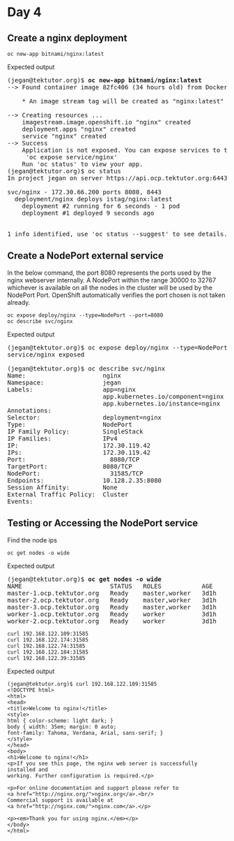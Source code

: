 # Day 4

## Create a nginx deployment
```
oc new-app bitnami/nginx:latest
```

Expected output
<pre>
(jegan@tektutor.org)$ <b>oc new-app bitnami/nginx:latest</b>
--> Found container image 82fc406 (34 hours old) from Docker Hub for "bitnami/nginx:latest"

    * An image stream tag will be created as "nginx:latest" that will track this image

--> Creating resources ...
    imagestream.image.openshift.io "nginx" created
    deployment.apps "nginx" created
    service "nginx" created
--> Success
    Application is not exposed. You can expose services to the outside world by executing one or more of the commands below:
     'oc expose service/nginx' 
    Run 'oc status' to view your app.
(jegan@tektutor.org)$ oc status
In project jegan on server https://api.ocp.tektutor.org:6443

svc/nginx - 172.30.66.200 ports 8080, 8443
  deployment/nginx deploys istag/nginx:latest 
    deployment #2 running for 6 seconds - 1 pod
    deployment #1 deployed 9 seconds ago


1 info identified, use 'oc status --suggest' to see details.
</pre>

## Create a NodePort external service
In the below command, the port 8080 represents the ports used by the nginx webserver internally.
A NodePort within the range 30000 to 32767 whichever is available on all the nodes in the cluster will be used by the NodePort Port.  OpenShift automatically verifies the port chosen is not taken already.
```
oc expose deploy/nginx --type=NodePort --port=8080
oc describe svc/nginx
```

Expected output
<pre>
(jegan@tektutor.org)$ oc expose deploy/nginx --type=NodePort --port=8080
service/nginx exposed

(jegan@tektutor.org)$ oc describe svc/nginx
Name:                     nginx
Namespace:                jegan
Labels:                   app=nginx
                          app.kubernetes.io/component=nginx
                          app.kubernetes.io/instance=nginx
Annotations:              <none>
Selector:                 deployment=nginx
Type:                     NodePort
IP Family Policy:         SingleStack
IP Families:              IPv4
IP:                       172.30.119.42
IPs:                      172.30.119.42
Port:                     <unset>  8080/TCP
TargetPort:               8080/TCP
NodePort:                 <unset>  31585/TCP
Endpoints:                10.128.2.35:8080
Session Affinity:         None
External Traffic Policy:  Cluster
Events:                   <none>
</pre>

## Testing or Accessing the NodePort service

Find the node ips
```
oc get nodes -o wide
```
Expected output
<pre>
(jegan@tektutor.org)$ <b>oc get nodes -o wide</b>
NAME                        STATUS   ROLES           AGE    VERSION            INTERNAL-IP       EXTERNAL-IP   OS-IMAGE                                                        KERNEL-VERSION                 CONTAINER-RUNTIME
master-1.ocp.tektutor.org   Ready    master,worker   3d1h   v1.23.12+6b34f32   <b>192.168.122.39</b>    <none>        Red Hat Enterprise Linux CoreOS 410.84.202210130022-0 (Ootpa)   4.18.0-305.62.1.el8_4.x86_64   cri-o://1.23.3-17.rhaos4.10.git016b1ca.el8
master-2.ocp.tektutor.org   Ready    master,worker   3d1h   v1.23.12+6b34f32   <b>192.168.122.184</b>   <none>        Red Hat Enterprise Linux CoreOS 410.84.202210130022-0 (Ootpa)   4.18.0-305.62.1.el8_4.x86_64   cri-o://1.23.3-17.rhaos4.10.git016b1ca.el8
master-3.ocp.tektutor.org   Ready    master,worker   3d1h   v1.23.12+6b34f32   <b>192.168.122.74</b>    <none>        Red Hat Enterprise Linux CoreOS 410.84.202210130022-0 (Ootpa)   4.18.0-305.62.1.el8_4.x86_64   cri-o://1.23.3-17.rhaos4.10.git016b1ca.el8
worker-1.ocp.tektutor.org   Ready    worker          3d1h   v1.23.12+6b34f32   <b>192.168.122.174</b>   <none>        Red Hat Enterprise Linux CoreOS 410.84.202210130022-0 (Ootpa)   4.18.0-305.62.1.el8_4.x86_64   cri-o://1.23.3-17.rhaos4.10.git016b1ca.el8
worker-2.ocp.tektutor.org   Ready    worker          3d1h   v1.23.12+6b34f32   <b>192.168.122.109</b>   <none>        Red Hat Enterprise Linux CoreOS 410.84.202210130022-0 (Ootpa)   4.18.0-305.62.1.el8_4.x86_64   cri-o://1.23.3-17.rhaos4.10.git016b1ca.el8
</pre>

```
curl 192.168.122.109:31585
curl 192.168.122.174:31585
curl 192.168.122.74:31585
curl 192.168.122.184:31585
curl 192.168.122.39:31585
```
Expected output
```
(jegan@tektutor.org)$ curl 192.168.122.109:31585
<!DOCTYPE html>
<html>
<head>
<title>Welcome to nginx!</title>
<style>
html { color-scheme: light dark; }
body { width: 35em; margin: 0 auto;
font-family: Tahoma, Verdana, Arial, sans-serif; }
</style>
</head>
<body>
<h1>Welcome to nginx!</h1>
<p>If you see this page, the nginx web server is successfully installed and
working. Further configuration is required.</p>

<p>For online documentation and support please refer to
<a href="http://nginx.org/">nginx.org</a>.<br/>
Commercial support is available at
<a href="http://nginx.com/">nginx.com</a>.</p>

<p><em>Thank you for using nginx.</em></p>
</body>
</html>
```
